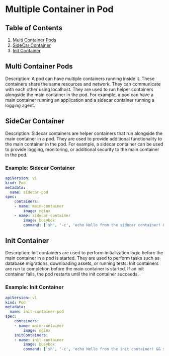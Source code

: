 # Multiple Container in Pod 


## Table of Contents

1. [Multi Container Pods](#multi-container-pods)
2. [SideCar Container](#sidecar-container)
3. [Init Container](#init-container)


## Multi Container Pods

Description: A pod can have multiple containers running inside it. These containers share the same resources and network. They can communicate with each other using localhost. They are used to run helper containers alongside the main container in the pod. For example, a pod can have a main container running an application and a sidecar container running a logging agent.


## SideCar Container

Description: Sidecar containers are helper containers that run alongside the main container in a pod. They are used to provide additional functionality to the main container in the pod. For example, a sidecar container can be used to provide logging, monitoring, or additional security to the main container in the pod.

### Example: Sidecar Container

```yaml
apiVersion: v1
kind: Pod
metadata:
  name: sidecar-pod
spec:
    containers:
    - name: main-container
        image: nginx
    - name: sidecar-container
        image: busybox
        command: ['sh', '-c', 'echo Hello from the sidecar container! && sleep 3600']
```


## Init Container

Description: Init containers are used to perform initialization logic before the main container in a pod is started. They are used to perform tasks such as database migrations, downloading assets, or running tests. Init containers are run to completion before the main container is started. If an init container fails, the pod restarts until the init container succeeds.

### Example: Init Container

```yaml
apiVersion: v1
kind: Pod
metadata:
  name: init-container-pod
spec:
    containers:
    - name: main-container
        image: nginx
    initContainers:
    - name: init-container
        image: busybox
        command: ['sh', '-c', 'echo Hello from the init container! && sleep 3600']

```

